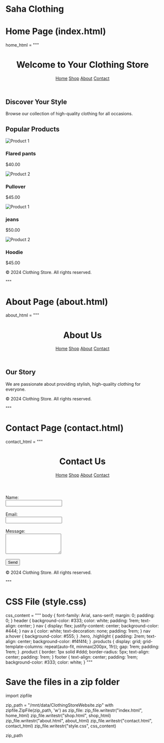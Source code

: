 # Saha Clothing

# Home Page (index.html)
home_html = """
<!DOCTYPE html>
<html lang="en">
<head>
    <meta charset="UTF-8">
    <meta name="viewport" content="width=device-width, initial-scale=1.0">
    <title>Clothing Store</title>
    <link rel="stylesheet" href="style.css">
</head>
<body>
    <header>
        <h1>Welcome to Your Clothing Store</h1>
        <nav>
            <a href="index.html">Home</a>
            <a href="shop.html">Shop</a>
            <a href="about.html">About</a>
            <a href="contact.html">Contact</a>
        </nav>
    </header>
    <section class="hero">
        <h2>Discover Your Style</h2>
        <p>Browse our collection of high-quality clothing for all occasions.</p>
    </section>
    <section class="highlight">
        <h2>Popular Products</h2>
        <div class="products">
            <div class="product">
                <img src="https://via.placeholder.com/150" alt="Product 1">
                <h3>Flared pants</h3>
                <p>$40.00</p>
            </div>
            <div class="product">
                <img src="https://via.placeholder.com/150" alt="Product 2">
                <h3>Pullover</h3>
                <p>$45.00</p>
            </div>
        <div class="product">
            <img src="https://via.placeholder.com/150" alt="Product 1">
            <h3>jeans</h3></h3>
            <p>$50.00</p>
        </div>
        <div class="product">
            <img src="https://via.placeholder.com/150" alt="Product 2">
            <h3>Hoodie</h3>
            <p>$45.00</p>
        </div>
    </section>
    <footer>
        <p>&copy; 2024 Clothing Store. All rights reserved.</p>
    </footer>
</body>
</html>
"""

# About Page (about.html)
about_html = """
<!DOCTYPE html>
<html lang="en">
<head>
    <meta charset="UTF-8">
    <meta name="viewport" content="width=device-width, initial-scale=1.0">
    <title>About Us - Clothing Store</title>
    <link rel="stylesheet" href="style.css">
</head>
<body>
    <header>
        <h1>About Us</h1>
        <nav>
            <a href="index.html">Home</a>
            <a href="shop.html">Shop</a>
            <a href="about.html">About</a>
            <a href="contact.html">Contact</a>
        </nav>
    </header>
    <section>
        <h2>Our Story</h2>
        <p>We are passionate about providing stylish, high-quality clothing for everyone.</p>
    </section>
    <footer>
        <p>&copy; 2024 Clothing Store. All rights reserved.</p>
    </footer>
</body>
</html>
"""

# Contact Page (contact.html)
contact_html = """
<!DOCTYPE html>
<html lang="en">
<head>
    <meta charset="UTF-8">
    <meta name="viewport" content="width=device-width, initial-scale=1.0">
    <title>Contact Us - Clothing Store</title>
    <link rel="stylesheet" href="style.css">
</head>
<body>
    <header>
        <h1>Contact Us</h1>
        <nav>
            <a href="index.html">Home</a>
            <a href="shop.html">Shop</a>
            <a href="about.html">About</a>
            <a href="contact.html">Contact</a>
        </nav>
    </header>
    <section>
        <form>
            <label for="name">Name:</label><br>
            <input type="text" id="name" name="name" required><br><br>
            <label for="email">Email:</label><br>
            <input type="email" id="email" name="email" required><br><br>
            <label for="message">Message:</label><br>
            <textarea id="message" name="message" rows="4" required></textarea><br><br>
            <button type="submit">Send</button>
        </form>
    </section>
    <footer>
        <p>&copy; 2024 Clothing Store. All rights reserved.</p>
    </footer>
</body>
</html>
"""

# CSS File (style.css)
css_content = """
body {
    font-family: Arial, sans-serif;
    margin: 0;
    padding: 0;
}
header {
    background-color: #333;
    color: white;
    padding: 1rem;
    text-align: center;
}
nav {
    display: flex;
    justify-content: center;
    background-color: #444;
}
nav a {
    color: white;
    text-decoration: none;
    padding: 1rem;
}
nav a:hover {
    background-color: #555;
}
.hero, .highlight {
    padding: 2rem;
    text-align: center;
    background-color: #f4f4f4;
}
.products {
    display: grid;
    grid-template-columns: repeat(auto-fit, minmax(200px, 1fr));
    gap: 1rem;
    padding: 1rem;
}
.product {
    border: 1px solid #ddd;
    border-radius: 5px;
    text-align: center;
    padding: 1rem;
}
footer {
    text-align: center;
    padding: 1rem;
    background-color: #333;
    color: white;
}
"""

# Save the files in a zip folder
import zipfile

zip_path = "/mnt/data/ClothingStoreWebsite.zip"
with zipfile.ZipFile(zip_path, 'w') as zip_file:
    zip_file.writestr("index.html", home_html)
    zip_file.writestr("shop.html", shop_html)
    zip_file.writestr("about.html", about_html)
    zip_file.writestr("contact.html", contact_html)
    zip_file.writestr("style.css", css_content)

zip_path

